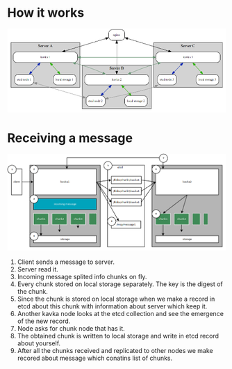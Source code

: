 How it works
============

![Architecture](https://github.com/legionus/kavka/blob/master/docs/kavka-intro.dot.png)

Receiving a message
===================

![Message processing](https://github.com/legionus/kavka/blob/master/docs/kavka-message-processing.png)

1. Client sends a message to server.
2. Server read it.
3. Incoming message splited info chunks on fly.
4. Every chunk stored on local storage separately. The key is the digest of the
   chunk.
5. Since the chunk is stored on local storage when we make a record in etcd about
   this chunk with information about server which keep it.
6. Another kavka node looks at the etcd collection and see the emergence of the new
   record.
7. Node asks for chunk node that has it.
8. The obtained chunk is written to local storage and write in etcd record about
   yourself.
9. After all the chunks received and replicated to other nodes we make recored
   about message which conatins list of chunks.

